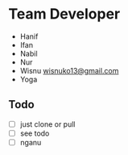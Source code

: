 Team Developer
====
- Hanif
- Ifan
- Nabil
- Nur
- Wisnu <wisnuko13@gmail.com>
- Yoga

## Todo
- [ ] just clone or pull
- [ ] see todo
- [ ] nganu
